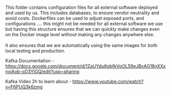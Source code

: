 This folder contains configuration files for all external software deployed and used by us. 
This includes databases, to ensure vendor neutrality and avoid costs.
Dockerfiles can be used to adjust exposed ports, and configurations .... 
this might not be needed for all external software we use but having this structure ensures 
that we can quickly make changes even on the Docker image level without making any changes anywhere else.
<br/><br/>
It also ensures that we are automatically using the same images for both local testing and production.

Kafka Documentation - https://docs.google.com/document/d/1ZaUYdu6gbfkVoOL59eJBxAG18nXXxnxiAob-oD3YlGQ/edit?usp=sharing

Kafka Video 2h to learn about - https://www.youtube.com/watch?v=F6PUQ3k6zmg
